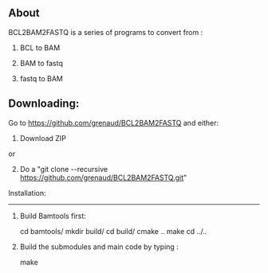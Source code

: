 About
----------------------

BCL2BAM2FASTQ is a series of programs to convert from :

1) BCL to BAM

2) BAM to fastq

3) fastq to BAM

Downloading:
----------------------

Go to https://github.com/grenaud/BCL2BAM2FASTQ and either:

1) Download ZIP 

or

2) Do a "git clone --recursive https://github.com/grenaud/BCL2BAM2FASTQ.git"


Installation:

----------------------

1) Build Bamtools first:

    cd bamtools/
    mkdir build/
    cd build/
    cmake ..
    make 
    cd ../..

2) Build the submodules and main code by typing :

    make


